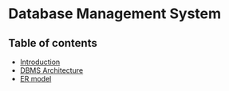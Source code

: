 # Database Management System

## Table of contents

- [Introduction](https://github.com/subrat611/Core-Subject-Notes/blob/master/DBMS/introduction.md)
- [DBMS Architecture](https://github.com/subrat611/Core-Subject-Notes/blob/master/DBMS/dbms-architecture.md)
- [ER model](https://github.com/subrat611/Core-Subject-Notes/blob/master/DBMS/er-model.md)
